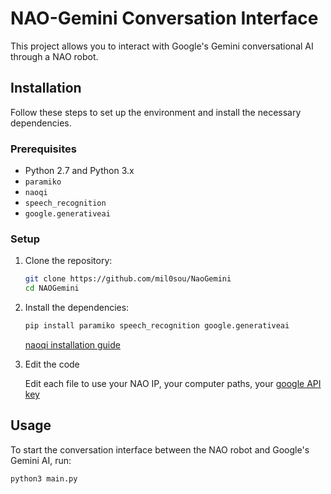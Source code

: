 # NAO-Gemini Conversation Interface

This project allows you to interact with Google's Gemini conversational AI through a NAO robot.

## Installation

Follow these steps to set up the environment and install the necessary dependencies.

### Prerequisites

- Python 2.7 and Python 3.x
- `paramiko`
- `naoqi`
- `speech_recognition`
- `google.generativeai`

### Setup

1. Clone the repository:

    ```bash
    git clone https://github.com/mil0sou/NaoGemini
    cd NAOGemini
    ```


2. Install the dependencies:

    ```bash
    pip install paramiko speech_recognition google.generativeai
    ```

    [naoqi installation guide](http://doc.aldebaran.com/2-8/dev/python/install_guide.html) 

3. Edit the code 

    Edit each file to use your NAO IP, your computer paths, your [google API key](https://ai.google.dev/gemini-api/docs/quickstart?hl=en&lang=python)

## Usage

To start the conversation interface between the NAO robot and Google's Gemini AI, run:

```bash
python3 main.py
```
